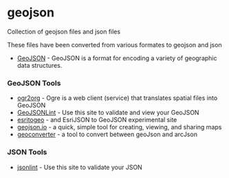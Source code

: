 # geojson

Collection of geojson files and json files

These files have been converted from various formates to geojson and json

* [GeoJSON](http://geojson.org/) - GeoJSON is a format for encoding a variety of geographic data structures.

### GeoJSON Tools
* [ogr2org](http://ogre.adc4gis.com/) - Ogre is a web client (service) that translates spatial files into GeoJSON
* [GeoJSONLint](http://geojsonlint.com/) - Use this site to validate and view your GeoJSON
* [esritogeo](http://esritogeo.herokuapp.com/) - and EsriJSON to GeoJSON experimental site
* [geojson.io](http://geojson.io/#map=2/20.0/0.0) - a quick, simple tool for creating, viewing, and sharing maps
* [geoconverter](http://brightrain.github.io/geoconverter/) - a tool to convert between geoJson and arcJson

### JSON Tools
* [jsonlint](http://jsonlint.com/) - Use this site to validate your JSON
